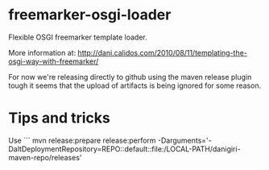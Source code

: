 freemarker-osgi-loader
======================

Flexible OSGI freemarker template loader.

More information at: http://dani.calidos.com/2010/08/11/templating-the-osgi-way-with-freemarker/

For now we're releasing directly to github using the maven release plugin tough it seems that the upload of artifacts is being ignored for some reason.

Tips and tricks
===============

Use ```
mvn release:prepare release:perform -Darguments='-DaltDeploymentRepository=REPO::default::file:/LOCAL-PATH/danigiri-maven-repo/releases'
```
